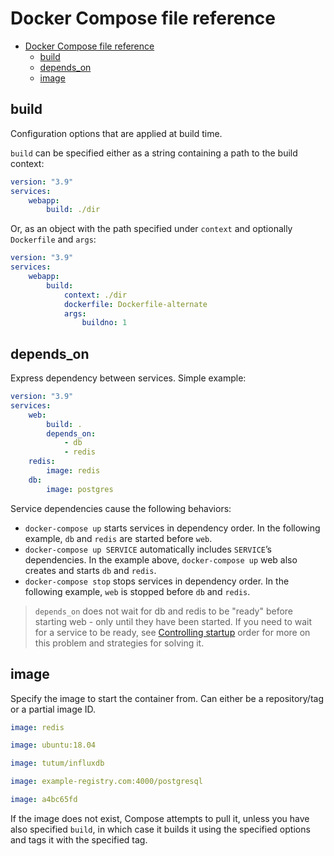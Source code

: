 # Docker Compose file reference

- [Docker Compose file reference](#docker-compose-file-reference)
  - [build](#build)
  - [depends_on](#depends_on)
  - [image](#image)

## build

Configuration options that are applied at build time.

`build` can be specified either as a string containing a path to the build context:

```yaml
version: "3.9"
services:
    webapp:
        build: ./dir
```

Or, as an object with the path specified under `context` and optionally `Dockerfile` and `args`:

```yaml
version: "3.9"
services:
    webapp:
        build:
            context: ./dir
            dockerfile: Dockerfile-alternate
            args:
                buildno: 1
```

## depends_on

Express dependency between services.
Simple example:

```yaml
version: "3.9"
services:
    web:
        build: .
        depends_on:
            - db
            - redis
    redis:
        image: redis
    db:
        image: postgres
```

Service dependencies cause the following behaviors:

- `docker-compose up` starts services in dependency order. In the following example, `db` and `redis` are started before `web`.
- `docker-compose up SERVICE` automatically includes `SERVICE`’s dependencies. In the example above, `docker-compose up` web also creates and starts `db` and `redis`.
- `docker-compose stop` stops services in dependency order. In the following example, `web` is stopped before `db` and `redis`.

> `depends_on` does not wait for db and redis to be "ready" before starting web - only until they have been started. If you need to wait for a service to be ready, see [Controlling startup](https://docs.docker.com/compose/startup-order/) order for more on this problem and strategies for solving it.

## image

Specify the image to start the container from. Can either be a repository/tag or a partial image ID.

```yaml
image: redis
```

```yaml
image: ubuntu:18.04
```

```yaml
image: tutum/influxdb
```

```yaml
image: example-registry.com:4000/postgresql
```

```yaml
image: a4bc65fd
```

If the image does not exist, Compose attempts to pull it, unless you have also specified `build`, in which case it builds it using the specified options and tags it with the specified tag.
